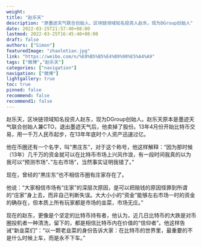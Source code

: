 ```yaml
---
weight: 
title: "赵乐天"
description: "原墨迹天气联合创始人、区块链领域知名投资人赵东，现为DGroup创始人"
date: 2022-03-25T21:57:40+08:00
lastmod: 2022-03-25T16:45:40+08:00
draft: false
authors: ["Simon"]
featuredImage: "zhaoletian.jpg"
link: "https://weibo.com/n/%E8%B5%B5%E4%B9%90%E5%A4%A9"
tags: ["微博","赵乐天"]
categories: ["navigation"]
navigation: ["微博"]
lightgallery: true
toc: true
pinned: false
recommend: false
recommend1: false
---
```

赵乐天，区块链领域知名投资人赵东，现为DGroup创始人。赵乐天原本是墨迹天气联合创始人兼CTO，退出墨迹天气后，他卖掉了股份。13年4月份开始比特币交易，用一千万人民币起步，在13年年底时个人资产迅速过亿。

他在币圈还有一个名字，叫“黒庄东”，对于这个称号，他这样解释：“因为那时候（13年）几千万的资金就可以在比特币市场上兴风作浪，有一段时间我真的以为我可以“预测市场”、”左右市场”，当然事实证明我错了。”

现在，曾经的“黒庄东”也不相信币圈有庄家存在了。

他说：“大家相信市场有“庄家”的深层次原因，是可以把赔钱的原因怪罪到所谓的“庄家”身上去，而非自己判断失误。大大小小的“资金”能够左右市场一时的资金的确存在，但本质上所有玩家都是市场的韭菜，市场无庄。”


现在的赵东，更像是个坚定的比特币持有者，他认为，近几日比特币的大跌是对币圈投机者一种清洗，留下的，都是相信比特币内在价值的“信仰者”。他这样告诫“新韭菜们”：“以一颗老韭菜的身份告诉大家：在比特币的世界里，最重要的不是什么时候上车，而是永不下车。”